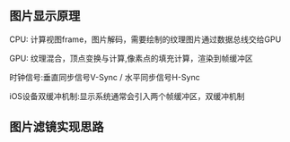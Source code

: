 ## 图片显示原理

CPU: 计算视图frame，图⽚解码，需要绘制的纹理图⽚通过数据总线交给GPU 

GPU: 纹理混合，顶点变换与计算,像素点的填充计算，渲染到帧缓冲区

时钟信号:垂直同步信号V-Sync / ⽔平同步信号H-Sync

iOS设备双缓冲机制:显示系统通常会引⼊两个帧缓冲区，双缓冲机制

## 图片滤镜实现思路

